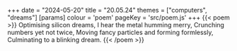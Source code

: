 +++
date = "2024-05-20"
title = "20.05.24"
themes = ["computers", "dreams"]
[params]
  colour = 'poem'
  pageKey = 'src/poem.js'
+++
{{< poem >}}
Optimising silicon dreams,
I hear the metal humming merry,
Crunching numbers yet not twice,
Moving fancy particles and forming formlessly,
Culminating to a blinking dream.
{{< /poem >}}